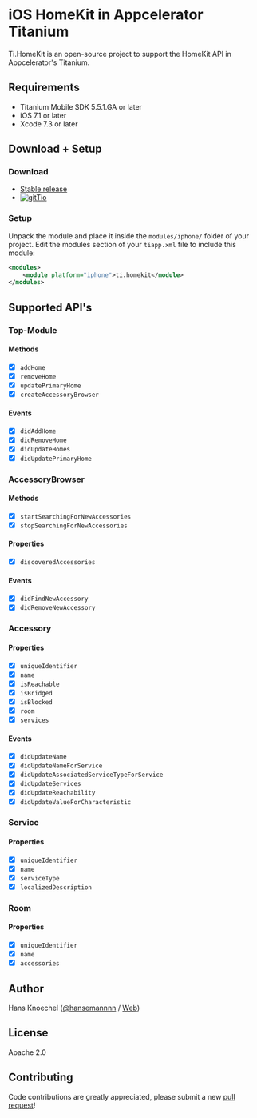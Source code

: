 # iOS HomeKit in Appcelerator Titanium
Ti.HomeKit is an open-source project to support the HomeKit API in Appcelerator's Titanium. 

## Requirements
  - Titanium Mobile SDK 5.5.1.GA or later
  - iOS 7.1 or later
  - Xcode 7.3 or later

## Download + Setup

### Download
  * [Stable release](https://github.com/hansemannn/titanium-homekit/releases)
  * [![gitTio](http://hans-knoechel.de/shields/shield-gittio.svg)](http://gitt.io/component/titanium-homekit)

### Setup
Unpack the module and place it inside the `modules/iphone/` folder of your project.
Edit the modules section of your `tiapp.xml` file to include this module:
```xml
<modules>
    <module platform="iphone">ti.homekit</module>
</modules>
```

## Supported API's

### Top-Module

#### Methods
- [x] `addHome`
- [x] `removeHome`
- [x] `updatePrimaryHome`
- [x] `createAccessoryBrowser`

#### Events
- [x] `didAddHome`
- [x] `didRemoveHome`
- [x] `didUpdateHomes`
- [x] `didUpdatePrimaryHome`

### AccessoryBrowser

#### Methods
- [x] `startSearchingForNewAccessories`
- [x] `stopSearchingForNewAccessories`

#### Properties
- [x] `discoveredAccessories`

#### Events
- [x] `didFindNewAccessory`
- [x] `didRemoveNewAccessory`

### Accessory

#### Properties
- [x] `uniqueIdentifier`
- [x] `name`
- [x] `isReachable`
- [x] `isBridged`
- [x] `isBlocked`
- [x] `room`
- [x] `services`

#### Events
- [x] `didUpdateName`
- [x] `didUpdateNameForService`
- [x] `didUpdateAssociatedServiceTypeForService`
- [x] `didUpdateServices`
- [x] `didUpdateReachability`
- [x] `didUpdateValueForCharacteristic`

### Service

#### Properties
- [x] `uniqueIdentifier`
- [x] `name`
- [x] `serviceType`
- [x] `localizedDescription`

### Room

#### Properties
- [x] `uniqueIdentifier`
- [x] `name`
- [x] `accessories`

## Author
Hans Knoechel ([@hansemannnn](https://twitter.com/hansemannnn) / [Web](http://hans-knoechel.de))

## License
Apache 2.0

## Contributing
Code contributions are greatly appreciated, please submit a new [pull request](https://github.com/hansemannn/titanium-homekit/pull/new/master)!
